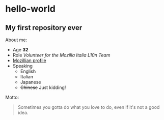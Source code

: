 # hello-world
## My first repository ever
About me:
* Age **32**
* Role _Volunteer for the Mozilla Italia L10n Team_
* [Mozillian profile](https://mozillians.org/en-US/u/sara_t/)
* Speaking
  * English
  * Italian
  * Japanese
  * ~~Chinese~~ Just kidding!
  
Motto:
> Sometimes you gotta do what you love to do, even if it's not a good idea.
